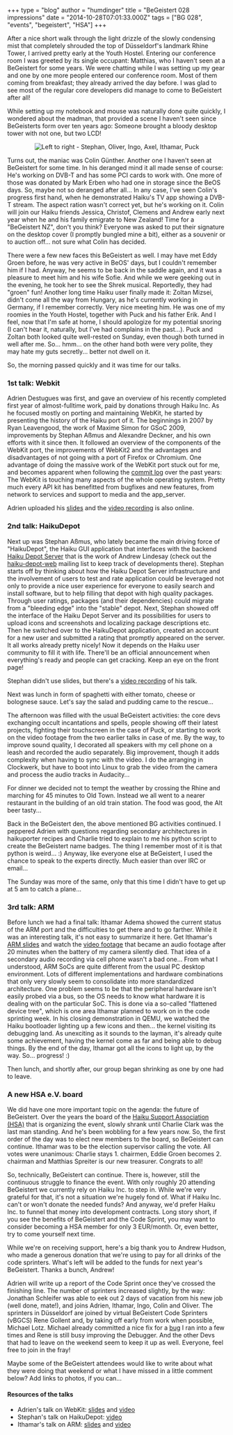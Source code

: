 +++
type = "blog"
author = "humdinger"
title = "BeGeistert 028 impressions"
date = "2014-10-28T07:01:33.000Z"
tags = ["BG 028", "events", "begeistert", "HSA"]
+++

After a nice short walk through the light drizzle of the slowly condensing mist that completely shrouded the top of Düsseldorf's landmark Rhine Tower, I arrived pretty early at the Youth Hostel. Entering our conference room I was greeted by its single occupant: Matthias, who I haven't seen at a BeGeistert for some years. We were chatting while I was setting up my gear and one by one more people entered our conference room. Most of them coming from breakfast; they already arrived the day before. I was glad to see most of the regular core developers did manage to come to BeGeistert after all!

<!--more-->

While setting up my notebook and mouse was naturally done quite quickly, I wondered about the madman, that provided a scene I haven't seen since BeGeisterts form over ten years ago: Someone brought a bloody desktop tower with not one, but two LCD!

<div align="center">
<p><img src="/files/BeGeistert028-1.jpg" title="Left to right - Stephan, Oliver, Ingo, Axel, Ithamar, Puck"></p>
</div>

Turns out, the maniac was Colin Günther. Another one I haven't seen at BeGeistert for some time. In his deranged mind it all made sense of course: He's working on DVB-T and has some PCI cards to work with. One more of those was donated by Mark Erben who had one in storage since the BeOS days. So, maybe not so deranged after all...
In any case, I've seen Colin's progress first hand, when he demonstrated Haiku's TV app showing a DVB-T stream. The aspect ration wasn't correct yet, but he's working on it.
Colin will join our Haiku friends Jessica, Christof, Clemens and Andrew early next year when he and his family emigrate to New Zealand! Time for a "BeGeistert NZ", don't you think?
Everyone was asked to put their signature on the desktop cover (I promptly bungled mine a bit), either as a souvenir or to auction off... not sure what Colin has decided.

There were a few new faces this BeGeistert as well. I may have met Eddy Groen before, he was very active in BeOS' days, but I couldn't remember him if I had. Anyway, he seems to be back in the saddle again, and it was a pleasure to meet him and his wife Sofie. And while we were geeking out in the evening, he took her to see the Shrek musical. Reportedly, they had "groen" fun!
Another long time Haiku user finally made it: Zoltan Mizsei, didn't come all the way from Hungary, as he's currently working in Germany, if I remember correctly. Very nice meeting him. He was one of my roomies in the Youth Hostel, together with Puck and his father Erik. And I feel, now that I'm safe at home, I should apologize for my potential snoring (I can't hear it, naturally, but I've had complains in the past...). Puck and Zoltan both looked quite well-rested on Sunday, even though both turned in well after me. So... hmm... on the other hand both were very polite, they may hate my guts secretly... better not dwell on it.

So, the morning passed quickly and it was time for our talks.

<h3>1st talk: Webkit</h3>

Adrien Destugues was first, and gave an overview of his recently completed first year of almost-fulltime work, paid by donations through Haiku Inc. As he focused mostly on porting and maintaining WebKit, he started by presenting the history of the Haiku port of it. The beginnings in 2007 by Ryan Leavengood, the work of Maxime Simon for GSoC 2009, improvements by Stephan Aßmus and Alexandre Deckner, and his own efforts with it since then.
It followed an overview of the components of the WebKit port, the improvements of WebKit2 and the advantages and disadvantages of not going with a port of Firefox or Chromium. One advantage of doing the massive work of the WebKit port stuck out for me, and becomes apparent when following the <a href="https://cgit.haiku-os.org/haiku/log/">commit log</a> over the past years: The WebKit is touching many aspects of the whole operating system. Pretty much every API kit has benefitted from bugfixes and new features, from network to services and support to media and the app_server.

Adrien uploaded his <a href="http://pulkomandy.tk/BG2014/">slides</a> and the <a href="http://youtu.be/sWJ1kDPWq-s">video recording</a> is also online.

<h3>2nd talk: HaikuDepot</h3>

Next up was Stephan Aßmus, who lately became the main driving force of "HaikuDepot", the Haiku GUI application that interfaces with the backend <a href="http://depot.haiku-os.org">Haiku Depot Server</a> that is the work of Andrew Lindesay (check out the <a href="https://www.freelists.org/list/haiku-depot-web">haiku-depot-web</a> mailing list to keep track of developments there).
Stephan starts off by thinking about how the Haiku Depot Server infrastructure and the involvement of users to test and rate application could be leveraged not only to provide a nice user experience for everyone to easily search and install software, but to help filling that depot with high quality packages. Through user ratings, packages (and their dependencies) could migrate from a "bleeding edge" into the "stable" depot.
Next, Stephan showed off the interface of the Haiku Depot Server and its possibilities for users to upload icons and screenshots and localizing package  descriptions etc. Then he switched over to the HaikuDepot application, created an account for a new user and submitted a rating that promptly appeared on the server.
It all works already pretty nicely! Now it depends on the Haiku user community to fill it with life. There'll be an official announcement when everything's ready and people can get cracking. Keep an eye on the front page!

Stephan didn't use slides, but there's a <a href="http://youtu.be/EQC-5NGtkcM">video recording</a> of his talk.

Next was lunch in form of spaghetti with either tomato, cheese or bolognese sauce. Let's say the salad and pudding came to the rescue...

The afternoon was filled with the usual BeGeistert activities: the core devs exchanging occult incantations and spells, people showing off their latest projects, fighting their touchscreen in the case of Puck, or starting to work on the video footage from the two earlier talks in case of me.
By the way, to improve sound quality, I decorated all speakers with my cell phone on a leash and recorded the audio separately. Big improvement, though it adds complexity when having to sync with the video. I do the arranging in Clockwerk, but have to boot into Linux to grab the video from the camera and process the audio tracks in Audacity...

For dinner we decided not to tempt the weather by crossing the Rhine and marching for 45 minutes to Old Town. Instead we all went to a nearer restaurant in the building of an old train station. The food was good, the Alt beer tasty...

Back in the BeGeistert den, the above mentioned BG activities continued. I peppered Adrien with questions regarding secondary architectures in haikuporter recipes and Charlie tried to explain to me his python script to create the BeGeistert name badges. The thing I remember most of it is that python is weird... :)
Anyway, like everyone else at BeGeistert, I used the chance to speak to the experts directly. Much easier than over IRC or email...

The Sunday was more of the same, only that this time I didn't have to get up at 5 am to catch a plane...

<h3>3rd talk: ARM</h3>

Before lunch we had a final talk: Ithamar Adema showed the current status of the ARM port and the difficulties to get there and to go farther. While it was an interesting talk, it's not easy to summarize it here. Get Ithamar's <a href="http://cola-coder.com/begeistert/028">ARM slides</a> and watch the <a href="http://youtu.be/ll-TqNIWw3I">video footage</a> that became an audio footage after 20 minutes when the battery of my camera silently died. That idea of a secondary audio recording via cell phone wasn't a bad one...
From what I understood, ARM SoCs are quite different from the usual PC desktop environment. Lots of different implementations and hardware combinations that only very slowly seem to consolidate into more standardized architecture. One problem seems to be that the peripheral hardware isn't easily probed via a bus, so the OS needs to know what hardware it is dealing with on the particular SoC. This is done via a so-called "flattened device tree", which is one area Ithamar planned to work on in the code sprinting week.
In his closing demonstration in QEMU, we watched the Haiku bootloader lighting up a few icons and then... the kernel visiting its debugging land. As unexciting as it sounds to the layman, it's already quite some achievement, having the kernel come as far and being able to debug things. By the end of the day, Ithamar got all the icons to light up, by the way. So... progress! :)

Then lunch, and shortly after, our group began shrinking as one by one had to leave.

<h3>A new HSA e.V. board</h3>

We did have one more important topic on the agenda: the future of BeGeistert.
Over the years the board of the <a href="http://haiku-support-association.org/index-eng.html">Haiku Support Association (HSA)</a> that is organizing the event, slowly shrank until Charlie Clark was the last man standing. And he's been wobbling for a few years now. So, the first order of the day was to elect new members to the board, so BeGeistert can continue.
Ithamar was to be the election supervisor calling the vote. All votes were unanimous: Charlie stays 1. chairmen, Eddie Groen becomes 2. chairman and Matthias Spreiter is our new treasurer. Congrats to all!

So, technically, BeGeistert can continue. There is, however, still the continuous struggle to finance the event. With only roughly 20 attending BeGeistert we currently rely on Haiku Inc. to step in. While we're very grateful for that, it's not a situation we're hugely fond of. What if Haiku Inc. can't or won't donate the needed funds? And anyway, we'd prefer Haiku Inc. to funnel that money into development contracts.
Long story short, if you see the benefits of BeGeistert and the Code Sprint, you may want to consider becoming a HSA member for only 3 EUR/month. Or, even better, try to come yourself next time.

While we're on receiving support, here's a big thank you to Andrew Hudson, who made a generous donation that we're using to pay for all drinks of the code sprinters. What's left will be added to the funds for next year's BeGeistert. Thanks a bunch, Andrew!

Adrien will write up a report of the Code Sprint once they've crossed the finishing line. The number of sprinters increased slightly, by the way: Jonathan Schleifer was able to eek out 2 days of vacation from his new job (well done, mate!), and joins Adrien, Ithamar, Ingo, Colin and Oliver.
The sprinters in Düsseldorf are joined by virtual BeGeistert Code Sprinters (vBGCS) Rene Gollent and, by taking off early from work when possible, Michael Lotz. Michael already committed a nice fix for a <a href="https://cgit.haiku-os.org/haiku/tag/?id=hrev48100">bug</a> I ran into a few times and Rene is still busy improving the Debugger. And the other Devs that had to leave on the weekend seem to keep it up as well.
Everyone, feel free to join in the fray!


Maybe some of the BeGeistert attendees would like to write about what they were doing that weekend or what I have missed in a little comment below? Add links to photos, if you can...

<h4>Resources of the talks</h4>
<ul>
<li>Adrien's talk on WebKit: <a href="http://pulkomandy.tk/BG2014/">slides</a> and <a href="http://youtu.be/sWJ1kDPWq-s">video</a></li>
<li>Stephan's talk on HaikuDepot: <a href="http://youtu.be/EQC-5NGtkcM">video</a></li>
<li>Ithamar's talk on ARM: <a href="http://cola-coder.com/begeistert/028">slides</a> and <a href="http://youtu.be/ll-TqNIWw3I">video</a></li>
</ul>
